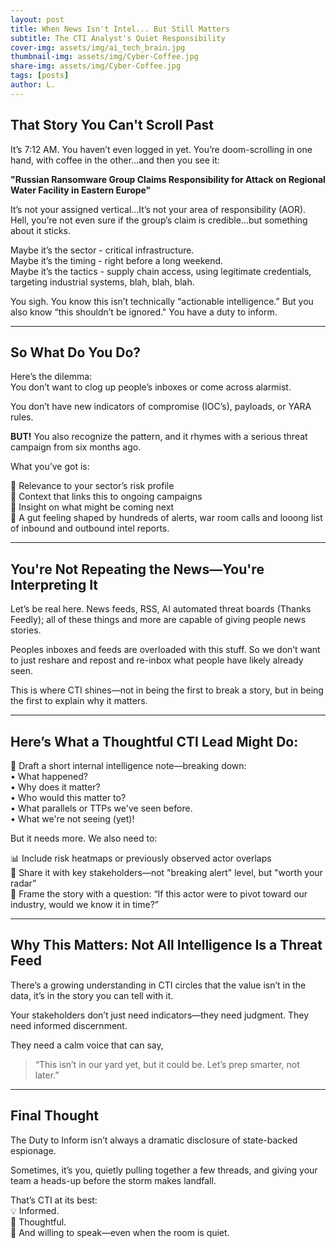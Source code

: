 ```yaml
---
layout: post
title: When News Isn't Intel... But Still Matters
subtitle: The CTI Analyst's Quiet Responsibility
cover-img: assets/img/ai_tech_brain.jpg
thumbnail-img: assets/img/Cyber-Coffee.jpg
share-img: assets/img/Cyber-Coffee.jpg
tags: [posts]
author: L.
---
```


## That Story You Can't Scroll Past

It’s 7:12 AM. You haven’t even logged in yet. You’re doom-scrolling in one hand, with coffee in the other...and then you see it:

**"Russian Ransomware Group Claims Responsibility for Attack on Regional Water Facility in Eastern Europe"**

It’s not your assigned vertical…It’s not your area of responsibility (AOR). Hell, you’re not even sure if the group’s claim is credible…but something about it sticks.

Maybe it’s the sector - critical infrastructure.  
Maybe it’s the timing - right before a long weekend.  
Maybe it’s the tactics - supply chain access, using legitimate credentials, targeting industrial systems, blah, blah, blah.

You sigh. You know this isn’t technically “actionable intelligence.” But you also know “this shouldn’t be ignored." You have a duty to inform.

---

## So What Do You Do?

Here’s the dilemma:  
You don’t want to clog up people’s inboxes or come across alarmist.

You don’t have new indicators of compromise (IOC’s), payloads, or YARA rules.

**BUT!** You also recognize the pattern, and it rhymes with a serious threat campaign from six months ago.

What you’ve got is:

🎯 Relevance to your sector’s risk profile  
🧩 Context that links this to ongoing campaigns  
🧠 Insight on what might be coming next  
🧘 A gut feeling shaped by hundreds of alerts, war room calls and looong list of inbound and outbound intel reports.

---

## You're Not Repeating the News—You're Interpreting It

Let’s be real here. News feeds, RSS, AI automated threat boards (Thanks Feedly); all of these things and more are capable of giving people news stories.

Peoples inboxes and feeds are overloaded with this stuff. So we don’t want to just reshare and repost and re-inbox what people have likely already seen.

This is where CTI shines—not in being the first to break a story, but in being the first to explain why it matters.

---

## Here’s What a Thoughtful CTI Lead Might Do:

📄 Draft a short internal intelligence note—breaking down:  
• What happened?  
• Why does it matter?  
• Who would this matter to?  
• What parallels or TTPs we've seen before.  
• What we're not seeing (yet)!

But it needs more. We also need to:

📊 Include risk heatmaps or previously observed actor overlaps  
🎤 Share it with key stakeholders—not "breaking alert" level, but "worth your radar”  
💭 Frame the story with a question: “If this actor were to pivot toward our industry, would we know it in time?”

---

## Why This Matters: Not All Intelligence Is a Threat Feed

There’s a growing understanding in CTI circles that the value isn’t in the data, it’s in the story you can tell with it.

Your stakeholders don’t just need indicators—they need judgment. They need informed discernment.

They need a calm voice that can say,  
> “This isn’t in our yard yet, but it could be. Let’s prep smarter, not later.”

---

## Final Thought

The Duty to Inform isn’t always a dramatic disclosure of state-backed espionage.

Sometimes, it’s you, quietly pulling together a few threads, and giving your team a heads-up before the storm makes landfall.

That’s CTI at its best:  
💡 Informed.  
🧭 Thoughtful.  
📢 And willing to speak—even when the room is quiet.
